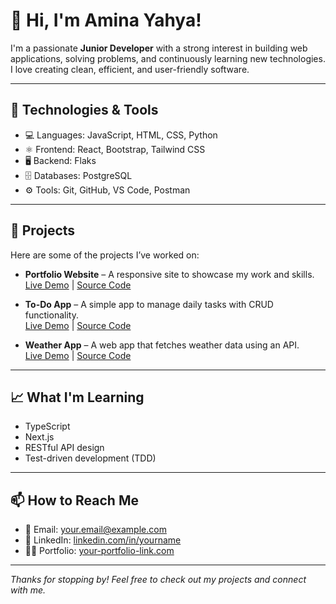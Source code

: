 # 👋 Hi, I'm Amina Yahya!

I'm a passionate **Junior Developer** with a strong interest in building web applications, solving problems, and continuously learning new technologies. I love creating clean, efficient, and user-friendly software.

---

## 🔧 Technologies & Tools

- 💻 Languages: JavaScript, HTML, CSS, Python
- ⚛️ Frontend: React, Bootstrap, Tailwind CSS
- 🖥️ Backend: Flaks
- 🗄️ Databases: PostgreSQL
- ⚙️ Tools: Git, GitHub, VS Code, Postman

---

## 🚀 Projects

Here are some of the projects I’ve worked on:

- **Portfolio Website** – A responsive site to showcase my work and skills.  
  [Live Demo](#) | [Source Code](#)

- **To-Do App** – A simple app to manage daily tasks with CRUD functionality.  
  [Live Demo](#) | [Source Code](#)

- **Weather App** – A web app that fetches weather data using an API.  
  [Live Demo](#) | [Source Code](#)

---

## 📈 What I'm Learning

- TypeScript
- Next.js
- RESTful API design
- Test-driven development (TDD)

---

## 📫 How to Reach Me

- 📧 Email: [your.email@example.com](mailto:your.email@example.com)
- 💼 LinkedIn: [linkedin.com/in/yourname](https://linkedin.com/in/yourname)
- 🧑‍💻 Portfolio: [your-portfolio-link.com](https://your-portfolio-link.com)

---

_Thanks for stopping by! Feel free to check out my projects and connect with me._

